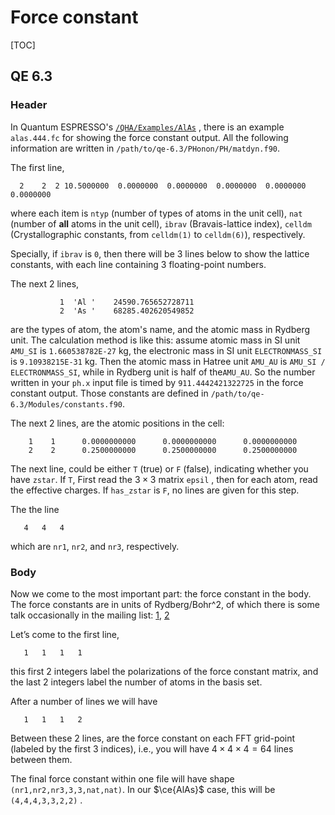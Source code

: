 # Force constant

[TOC]

## QE 6.3

### Header

In Quantum ESPRESSO's [`/QHA/Examples/AlAs`](https://github.com/QEF/q-e/blob/7d5cebcf1250114756b88c6064ebe82e6f8fd835/QHA/Examples/AlAs/alas444.fc) , there is an example `alas.444.fc` for showing the force constant output. All the following information are written in `/path/to/qe-6.3/PHonon/PH/matdyn.f90`.

The first line,

```
  2    2  2 10.5000000  0.0000000  0.0000000  0.0000000  0.0000000  0.0000000
```

where each item is `ntyp` (number of types of atoms in the unit cell), `nat` (number of **all** atoms in the unit cell), `ibrav` (Bravais-lattice index), `celldm` (Crystallographic constants, from `celldm(1)` to `celldm(6)`), respectively.

Specially, if `ibrav` is `0`, then there will be 3 lines below to show the lattice constants, with each line containing 3 floating-point numbers.

The next 2 lines,

```
           1  'Al '    24590.765652728711     
           2  'As '    68285.402620549852  
```

are the types of atom, the atom's name, and the atomic mass in Rydberg unit. The calculation method is like this: assume atomic mass in SI unit `AMU_SI` is `1.660538782E-27` kg, the electronic mass in SI unit `ELECTRONMASS_SI` is `9.10938215E-31` kg. Then the atomic mass in Hatree unit `AMU_AU` is `AMU_SI / ELECTRONMASS_SI`, while in Rydberg unit is half of the`AMU_AU`. So the number written in your `ph.x` input file is timed by `911.4442421322725` in the force constant output. Those constants are defined in `/path/to/qe-6.3/Modules/constants.f90`.

The next 2 lines, are the atomic positions in the cell:

```
    1    1      0.0000000000      0.0000000000      0.0000000000
    2    2      0.2500000000      0.2500000000      0.2500000000
```

The next line, could be either `T` (true) or `F` (false), indicating whether you have `zstar`. If `T`, First read the $3\times 3$ matrix `epsil` , then for each atom, read the effective charges. If `has_zstar` is `F`, no lines are given for this step.

The the line

```
   4   4   4
```

which are `nr1`, `nr2`, and `nr3`, respectively.

### Body

Now we come to the most important part: the force constant in the body. The force constants are in units of Rydberg/Bohr^2, of which there is some talk occasionally in the mailing list: [1](https://lists.quantum-espresso.org/pipermail/users/2009-July/013307.html), [2](http://www.democritos.it/pipermail/pw_forum/2009-December/015455.html)

Let’s come to the first line,

```
   1   1   1   1
```

this first 2 integers label the polarizations of the force constant matrix, and the last 2 integers label the number of atoms in the basis set.

After a number of lines we will have

```
   1   1   1   2
```

Between these 2 lines, are the force constant on each FFT grid-point (labeled by the first 3 indices), i.e., you will have $4\times 4\times 4 = 64$ lines between them.

The final force constant within one file will have shape `(nr1,nr2,nr3,3,3,nat,nat)`. In our $\ce{AlAs}$ case, this will be `(4,4,4,3,3,2,2)` .
